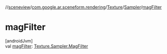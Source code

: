 //[sceneview](../../../../index.md)/[com.google.ar.sceneform.rendering](../../index.md)/[Texture](../index.md)/[Sampler](index.md)/[magFilter](mag-filter.md)

# magFilter

[androidJvm]\
val [magFilter](mag-filter.md): [Texture.Sampler.MagFilter](-mag-filter/index.md)
